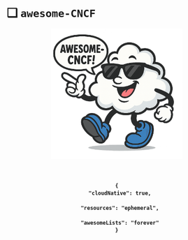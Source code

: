 # ❑ `awesome-CNCF`


<p align="center">
  <img src="assets/logoSunny.png" alt="Awesome Cloud Mascot" width="300"/><br><br>
</p>

<p align="center">
  <strong><code>
{
  "cloudNative": true,<br>
  "resources": "ephemeral",<br>
  "awesomeLists": "forever"
}
  </code></strong>
</p>


